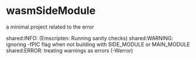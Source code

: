 # wasmSideModule

a minimal project related to the error 

shared:INFO: (Emscripten: Running sanity checks)
shared:WARNING: ignoring -fPIC flag when not building with SIDE_MODULE or MAIN_MODULE
shared:ERROR: treating warnings as errors (-Werror)
